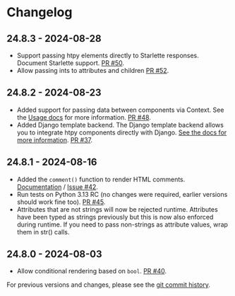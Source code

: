 # Changelog

## 24.8.3 - 2024-08-28
- Support passing htpy elements directly to Starlette responses. Document Starlette support. [PR #50](https://github.com/pelme/htpy/pull/50).
- Allow passing ints to attributes and children [PR #52](https://github.com/pelme/htpy/pull/52).

## 24.8.2 - 2024-08-23
- Added support for passing data between components via Context. See the [Usage
docs](usage.md#passing-data-with-context) for more information. [PR #48](https://github.com/pelme/htpy/pull/48).
- Added Django template backend. The Django template backend allows you to
integrate htpy components directly with Django. [See the docs for more information](django.md#the-htpy-template-backend). [PR #37](https://github.com/pelme/htpy/pull/37).

## 24.8.1 - 2024-08-16
 - Added the `comment()` function to render HTML comments.
 [Documentation](usage.md#html-comments) /  [Issue
 #42](https://github.com/pelme/htpy/issues/42).
 - Run tests on Python 3.13 RC (no changes were required, earlier versions
 should work fine too). [PR #45](https://github.com/pelme/htpy/pull/45).
 - Attributes that are not strings will now be rejected runtime. Attributes have
 been typed as strings previously but this is now also enforced during runtime.
 If you need to pass non-strings as attribute values, wrap them in str() calls.

## 24.8.0 - 2024-08-03
- Allow conditional rendering based on `bool`. [PR #40](https://github.com/pelme/htpy/pull/41).

For previous versions and changes, please see the [git commit
history](https://github.com/pelme/htpy/commits/main/?since=2023-10-19&until=2024-07-17).
